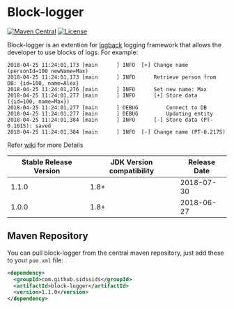 # Block-logger
[![Maven Central](https://maven-badges.herokuapp.com/maven-central/com.github.sidssids/block-logger/badge.svg)](https://maven-badges.herokuapp.com/maven-central/com.github.sidssids/block-logger)
[![License](https://img.shields.io/github/license/sidssids/block-logger.svg)](https://opensource.org/licenses/MIT)

Block-logger is an extention for [logback](https://logback.qos.ch) logging framework that allows the developer to use blocks of logs. For example:
```
2018-04-25 11:24:01,173 [main      ] INFO  [+] Change name (personId=100 newName=Max)
2018-04-25 11:24:01,173 [main      ] INFO      Retrieve person from DB: {id=100, name=Alex}
2018-04-25 11:24:01,276 [main      ] INFO      Set new name: Max
2018-04-25 11:24:01,277 [main      ] INFO      [+] Store data ({id=100, name=Max})
2018-04-25 11:24:01,277 [main      ] DEBUG         Connect to DB
2018-04-25 11:24:01,277 [main      ] DEBUG         Updating entity
2018-04-25 11:24:01,384 [main      ] INFO      [-] Store data (PT-0.101S): saved
2018-04-25 11:24:01,384 [main      ] INFO  [-] Change name (PT-0.217S)
```
Refer [wiki](https://github.com/SIDSSIDS/block-logger/wiki) for more Details

| Stable Release Version | JDK Version compatibility | Release Date |
| ------------- | ------------- | ------------|
| 1.1.0  | 1.8+ | 2018-07-30 |
| 1.0.0  | 1.8+ | 2018-06-27 |

## Maven Repository
You can pull block-logger from the central maven repository, just add these to your `pom.xml` file:
```xml
<dependency>
  <groupId>com.github.sidssids</groupId>
  <artifactId>block-logger</artifactId>
  <version>1.1.0</version>
</dependency>
```

